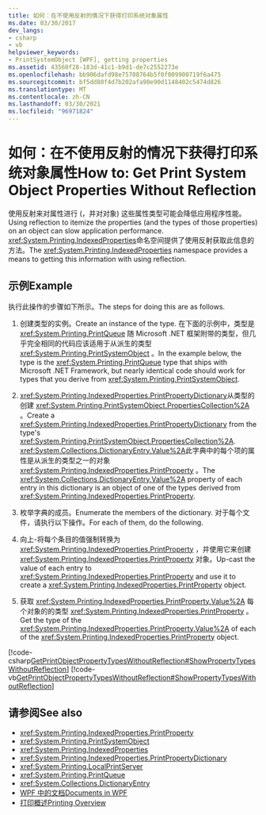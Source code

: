 ```yaml
---
title: 如何：在不使用反射的情况下获得打印系统对象属性
ms.date: 03/30/2017
dev_langs:
- csharp
- vb
helpviewer_keywords:
- PrintSystemObject [WPF], getting properties
ms.assetid: 43560f28-183d-41c1-b9d1-de7c2552273e
ms.openlocfilehash: bb906dafd98e75708764b5f0f009900719f6a475
ms.sourcegitcommit: bf5dd80f4d7b202afa90e90d1148402c5474d826
ms.translationtype: MT
ms.contentlocale: zh-CN
ms.lasthandoff: 03/30/2021
ms.locfileid: "96971824"
---
```

# <a name="how-to-get-print-system-object-properties-without-reflection"></a><span data-ttu-id="e4c2c-102">如何：在不使用反射的情况下获得打印系统对象属性</span><span class="sxs-lookup"><span data-stu-id="e4c2c-102">How to: Get Print System Object Properties Without Reflection</span></span>
<span data-ttu-id="e4c2c-103">使用反射来对属性进行 (，并对对象) 这些属性类型可能会降低应用程序性能。</span><span class="sxs-lookup"><span data-stu-id="e4c2c-103">Using reflection to itemize the properties (and the types of those properties) on an object can slow application performance.</span></span> <span data-ttu-id="e4c2c-104"><xref:System.Printing.IndexedProperties>命名空间提供了使用反射获取此信息的方法。</span><span class="sxs-lookup"><span data-stu-id="e4c2c-104">The <xref:System.Printing.IndexedProperties> namespace provides a means to getting this information with using reflection.</span></span>  
  
## <a name="example"></a><span data-ttu-id="e4c2c-105">示例</span><span class="sxs-lookup"><span data-stu-id="e4c2c-105">Example</span></span>  
 <span data-ttu-id="e4c2c-106">执行此操作的步骤如下所示。</span><span class="sxs-lookup"><span data-stu-id="e4c2c-106">The steps for doing this are as follows.</span></span>  
  
1. <span data-ttu-id="e4c2c-107">创建类型的实例。</span><span class="sxs-lookup"><span data-stu-id="e4c2c-107">Create an instance of the type.</span></span> <span data-ttu-id="e4c2c-108">在下面的示例中，类型是 <xref:System.Printing.PrintQueue> 随 Microsoft .NET 框架附带的类型，但几乎完全相同的代码应该适用于从派生的类型 <xref:System.Printing.PrintSystemObject> 。</span><span class="sxs-lookup"><span data-stu-id="e4c2c-108">In the example below, the type is the <xref:System.Printing.PrintQueue> type that ships with Microsoft .NET Framework, but nearly identical code should work for types that you derive from <xref:System.Printing.PrintSystemObject>.</span></span>  
  
2. <span data-ttu-id="e4c2c-109"><xref:System.Printing.IndexedProperties.PrintPropertyDictionary>从类型的创建 <xref:System.Printing.PrintSystemObject.PropertiesCollection%2A> 。</span><span class="sxs-lookup"><span data-stu-id="e4c2c-109">Create a <xref:System.Printing.IndexedProperties.PrintPropertyDictionary> from the type's <xref:System.Printing.PrintSystemObject.PropertiesCollection%2A>.</span></span> <span data-ttu-id="e4c2c-110"><xref:System.Collections.DictionaryEntry.Value%2A>此字典中的每个项的属性是从派生的类型之一的对象 <xref:System.Printing.IndexedProperties.PrintProperty> 。</span><span class="sxs-lookup"><span data-stu-id="e4c2c-110">The <xref:System.Collections.DictionaryEntry.Value%2A> property of each entry in this dictionary is an object of one of the types derived from <xref:System.Printing.IndexedProperties.PrintProperty>.</span></span>  
  
3. <span data-ttu-id="e4c2c-111">枚举字典的成员。</span><span class="sxs-lookup"><span data-stu-id="e4c2c-111">Enumerate the members of the dictionary.</span></span> <span data-ttu-id="e4c2c-112">对于每个文件，请执行以下操作。</span><span class="sxs-lookup"><span data-stu-id="e4c2c-112">For each of them, do the following.</span></span>  
  
4. <span data-ttu-id="e4c2c-113">向上-将每个条目的值强制转换为 <xref:System.Printing.IndexedProperties.PrintProperty> ，并使用它来创建 <xref:System.Printing.IndexedProperties.PrintProperty> 对象。</span><span class="sxs-lookup"><span data-stu-id="e4c2c-113">Up-cast the value of each entry to <xref:System.Printing.IndexedProperties.PrintProperty> and use it to create a <xref:System.Printing.IndexedProperties.PrintProperty> object.</span></span>  
  
5. <span data-ttu-id="e4c2c-114">获取 <xref:System.Printing.IndexedProperties.PrintProperty.Value%2A> 每个对象的的类型 <xref:System.Printing.IndexedProperties.PrintProperty> 。</span><span class="sxs-lookup"><span data-stu-id="e4c2c-114">Get the type of the <xref:System.Printing.IndexedProperties.PrintProperty.Value%2A> of each of the <xref:System.Printing.IndexedProperties.PrintProperty> object.</span></span>  
  
 [!code-csharp[GetPrintObjectPropertyTypesWithoutReflection#ShowPropertyTypesWithoutReflection](~/samples/snippets/csharp/VS_Snippets_Wpf/GetPrintObjectPropertyTypesWithoutReflection/CSharp/Program.cs#showpropertytypeswithoutreflection)]
 [!code-vb[GetPrintObjectPropertyTypesWithoutReflection#ShowPropertyTypesWithoutReflection](~/samples/snippets/visualbasic/VS_Snippets_Wpf/GetPrintObjectPropertyTypesWithoutReflection/visualbasic/program.vb#showpropertytypeswithoutreflection)]  
  
## <a name="see-also"></a><span data-ttu-id="e4c2c-115">请参阅</span><span class="sxs-lookup"><span data-stu-id="e4c2c-115">See also</span></span>

- <xref:System.Printing.IndexedProperties.PrintProperty>
- <xref:System.Printing.PrintSystemObject>
- <xref:System.Printing.IndexedProperties>
- <xref:System.Printing.IndexedProperties.PrintPropertyDictionary>
- <xref:System.Printing.LocalPrintServer>
- <xref:System.Printing.PrintQueue>
- <xref:System.Collections.DictionaryEntry>
- [<span data-ttu-id="e4c2c-116">WPF 中的文档</span><span class="sxs-lookup"><span data-stu-id="e4c2c-116">Documents in WPF</span></span>](documents-in-wpf.md)
- [<span data-ttu-id="e4c2c-117">打印概述</span><span class="sxs-lookup"><span data-stu-id="e4c2c-117">Printing Overview</span></span>](printing-overview.md)
